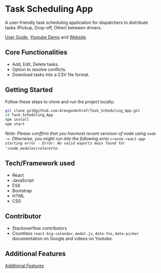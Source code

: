 # Task Scheduling App

A user-friendly task scheduling application for dispatchers to distribute tasks (Pickup, Drop-off, Other) between drivers.

[User Guide](Documentation/Guide.md), [Youtube Demo](Documentation/Guide.md) and [Website](https://taskscheduler-armugan.netlify.app).

## Core Functionalities

- Add, Edit, Delete tasks.
- Option to resolve conflicts.
- Download tasks into a CSV file format.

## Getting Started

Follow these steps to clone and run the project locally:

``` bash
git clone git@github.com:ArmuganAshraf/Task_Scheduling_App.git
cd Task_Scheduling_App
npm install
npm start
```

*Note: Please conffirm that you havmost recent versison of node using `node -v`. Otherwise, you might run into the following error
`create-react-app starting error - Error: No valid exports main found for '\node_modules\colorette`*.

## Tech/Framework used

- React
- JavaScript
- ES6
- Bootstrap
- HTML
- CSS

## Contributor

- Stackoverflow contributors
- Countless `react-big-calendar`, `modal.js`, `date-fns`, `date-picker` documentation on Google and videos on Youtube.

## Additional Features

[Additional Features](Documentation/features.md)
